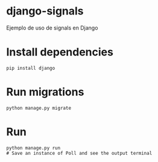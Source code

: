 # django-signals
Ejemplo de uso de signals en Django

# Install dependencies
    pip install django
    
# Run migrations
    python manage.py migrate
    
# Run
    python manage.py run
    # Save an instance of Poll and see the output terminal

